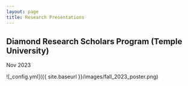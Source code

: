 ```yaml
---
layout: page
title: Research Presentations
---
```


## Diamond Research Scholars Program (Temple University)
Nov 2023


![_config.yml]({{ site.baseurl }}/images/fall_2023_poster.png)



